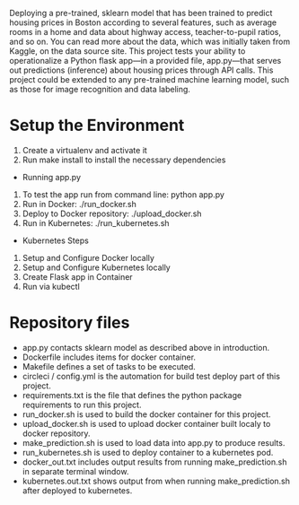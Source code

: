 Deploying a pre-trained, sklearn model that has been trained to predict housing prices in Boston according to several features, such as average rooms in a home and data about highway access, teacher-to-pupil ratios, and so on.
You can read more about the data, which was initially taken from Kaggle, on the data source site.
This project tests your ability to operationalize a Python flask app—in a provided file, app.py—that serves out predictions (inference) about housing prices through API calls. 
This project could be extended to any pre-trained machine learning model, such as those for image recognition and data labeling.

# Setup the Environment
1. Create a virtualenv and activate it
2. Run make install to install the necessary dependencies
- Running app.py
1. To test the app run from command line: python app.py
2. Run in Docker: ./run_docker.sh
3. Deploy to Docker repository: ./upload_docker.sh
4. Run in Kubernetes: ./run_kubernetes.sh
- Kubernetes Steps
1. Setup and Configure Docker locally
2. Setup and Configure Kubernetes locally
3. Create Flask app in Container
4. Run via kubectl
# Repository files
- app.py contacts sklearn model as described above in introduction.
- Dockerfile includes items for docker container.
- Makefile defines a set of tasks to be executed.
- circleci / config.yml is the automation for build test deploy part of this project.
- requirements.txt is the file that defines the python package requirements to run this project.
- run_docker.sh is used to build the docker container for this project.
- upload_docker.sh is used to upload docker container built localy to docker repository.
- make_prediction.sh is used to load data into app.py to produce results.
- run_kubernetes.sh is used to deploy container to a kubernetes pod.
- docker_out.txt includes output results from running make_prediction.sh in separate terminal window.
- kubernetes.out.txt shows output from when running make_prediction.sh after deployed to kubernetes.
